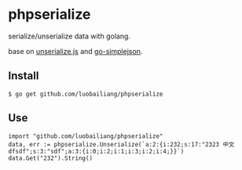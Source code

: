 # phpserialize

serialize/unserialize data with golang.

base on [unserialize.js](https://github.com/kvz/phpjs/blob/master/functions/var/unserialize.js) and [go-simplejson](https://github.com/bitly/go-simplejson).

## Install

    $ go get github.com/luobailiang/phpserialize

## Use


	import "github.com/luobailiang/phpserialize"
    data, err := phpserialize.Unserialize(`a:2:{i:232;s:17:"2323 中文 dfsdf";s:3:"sdf";a:3:{i:0;i:2;i:1;i:3;i:2;i:4;}}`)
    data.Get("232").String()
